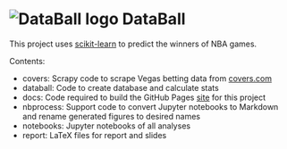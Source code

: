 # ![DataBall logo](https://raw.github.com/klane/databall/master/docs/favicon.ico) DataBall

This project uses [scikit-learn](http://scikit-learn.org/stable/) to predict the winners of NBA games.

Contents:
- covers: Scrapy code to scrape Vegas betting data from [covers.com](http://covers.com)
- databall: Code to create database and calculate stats
- docs: Code required to build the GitHub Pages [site](https://klane.github.io/databall/) for this project
- nbprocess: Support code to convert Jupyter notebooks to Markdown and rename generated figures to desired names
- notebooks: Jupyter notebooks of all analyses
- report: LaTeX files for report and slides
